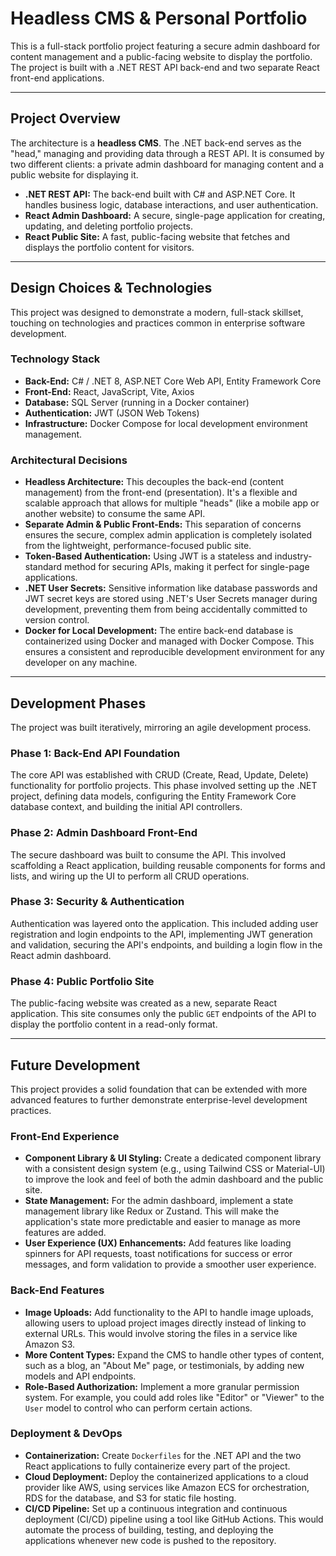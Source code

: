 # Headless CMS & Personal Portfolio

This is a full-stack portfolio project featuring a secure admin dashboard for content management and a public-facing website to display the portfolio. The project is built with a .NET REST API back-end and two separate React front-end applications.

---
## Project Overview

The architecture is a **headless CMS**. The .NET back-end serves as the "head," managing and providing data through a REST API. It is consumed by two different clients: a private admin dashboard for managing content and a public website for displaying it.

- **.NET REST API:** The back-end built with C# and ASP.NET Core. It handles business logic, database interactions, and user authentication.
- **React Admin Dashboard:** A secure, single-page application for creating, updating, and deleting portfolio projects.
- **React Public Site:** A fast, public-facing website that fetches and displays the portfolio content for visitors.

---
## Design Choices & Technologies

This project was designed to demonstrate a modern, full-stack skillset, touching on technologies and practices common in enterprise software development.

### Technology Stack

- **Back-End:** C# / .NET 8, ASP.NET Core Web API, Entity Framework Core
- **Front-End:** React, JavaScript, Vite, Axios
- **Database:** SQL Server (running in a Docker container)
- **Authentication:** JWT (JSON Web Tokens)
- **Infrastructure:** Docker Compose for local development environment management.

### Architectural Decisions

- **Headless Architecture:** This decouples the back-end (content management) from the front-end (presentation). It's a flexible and scalable approach that allows for multiple "heads" (like a mobile app or another website) to consume the same API.
- **Separate Admin & Public Front-Ends:** This separation of concerns ensures the secure, complex admin application is completely isolated from the lightweight, performance-focused public site.
- **Token-Based Authentication:** Using JWT is a stateless and industry-standard method for securing APIs, making it perfect for single-page applications.
- **.NET User Secrets:** Sensitive information like database passwords and JWT secret keys are stored using .NET's User Secrets manager during development, preventing them from being accidentally committed to version control.
- **Docker for Local Development:** The entire back-end database is containerized using Docker and managed with Docker Compose. This ensures a consistent and reproducible development environment for any developer on any machine.

---
## Development Phases

The project was built iteratively, mirroring an agile development process.

### Phase 1: Back-End API Foundation
The core API was established with CRUD (Create, Read, Update, Delete) functionality for portfolio projects. This phase involved setting up the .NET project, defining data models, configuring the Entity Framework Core database context, and building the initial API controllers.

### Phase 2: Admin Dashboard Front-End
The secure dashboard was built to consume the API. This involved scaffolding a React application, building reusable components for forms and lists, and wiring up the UI to perform all CRUD operations.

### Phase 3: Security & Authentication
Authentication was layered onto the application. This included adding user registration and login endpoints to the API, implementing JWT generation and validation, securing the API's endpoints, and building a login flow in the React admin dashboard.

### Phase 4: Public Portfolio Site
The public-facing website was created as a new, separate React application. This site consumes only the public `GET` endpoints of the API to display the portfolio content in a read-only format.

---
## Future Development

This project provides a solid foundation that can be extended with more advanced features to further demonstrate enterprise-level development practices.

### Front-End Experience
- **Component Library & UI Styling:** Create a dedicated component library with a consistent design system (e.g., using Tailwind CSS or Material-UI) to improve the look and feel of both the admin dashboard and the public site.
- **State Management:** For the admin dashboard, implement a state management library like Redux or Zustand. This will make the application's state more predictable and easier to manage as more features are added.
- **User Experience (UX) Enhancements:** Add features like loading spinners for API requests, toast notifications for success or error messages, and form validation to provide a smoother user experience.

### Back-End Features
- **Image Uploads:** Add functionality to the API to handle image uploads, allowing users to upload project images directly instead of linking to external URLs. This would involve storing the files in a service like Amazon S3.
- **More Content Types:** Expand the CMS to handle other types of content, such as a blog, an "About Me" page, or testimonials, by adding new models and API endpoints.
- **Role-Based Authorization:** Implement a more granular permission system. For example, you could add roles like "Editor" or "Viewer" to the `User` model to control who can perform certain actions.

### Deployment & DevOps
- **Containerization:** Create `Dockerfiles` for the .NET API and the two React applications to fully containerize every part of the project.
- **Cloud Deployment:** Deploy the containerized applications to a cloud provider like AWS, using services like Amazon ECS for orchestration, RDS for the database, and S3 for static file hosting.
- **CI/CD Pipeline:** Set up a continuous integration and continuous deployment (CI/CD) pipeline using a tool like GitHub Actions. This would automate the process of building, testing, and deploying the applications whenever new code is pushed to the repository.
